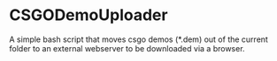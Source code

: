 # CSGODemoUploader
A simple bash script that moves csgo demos (*.dem) out of the current folder to an external webserver to be downloaded via a browser.

